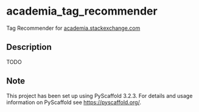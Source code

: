 # academia_tag_recommender

Tag Recommender for [academia.stackexchange.com](https://academia.stackexchange.com/)


## Description

TODO


## Note

This project has been set up using PyScaffold 3.2.3. For details and usage
information on PyScaffold see https://pyscaffold.org/.

